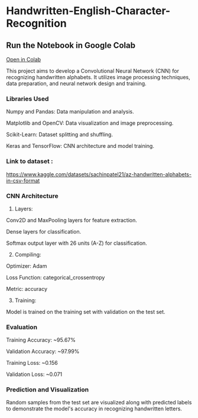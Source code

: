 # Handwritten-English-Character-Recognition

## Run the Notebook in Google Colab

[Open in Colab](https://colab.research.google.com/github/shraddha0822/Handwritten-English-Character-Recognition/blob/main/Handwritten_English_Character_Recognition.ipynb)


This project aims to develop a Convolutional Neural Network (CNN) for recognizing handwritten alphabets. It utilizes image processing techniques, data preparation, and neural network design and training.

### Libraries Used

Numpy and Pandas: Data manipulation and analysis.

Matplotlib and OpenCV: Data visualization and image preprocessing.

Scikit-Learn: Dataset splitting and shuffling.

Keras and TensorFlow: CNN architecture and model training.

### Link to dataset :
 https://www.kaggle.com/datasets/sachinpatel21/az-handwritten-alphabets-in-csv-format

### CNN Architecture

1. Layers:

Conv2D and MaxPooling layers for feature extraction.

Dense layers for classification.

Softmax output layer with 26 units (A-Z) for classification.



2. Compiling:

Optimizer: Adam

Loss Function: categorical_crossentropy

Metric: accuracy



3. Training:

Model is trained on the training set with validation on the test set.

### Evaluation

Training Accuracy: ~95.67%

Validation Accuracy: ~97.99%

Training Loss: ~0.156

Validation Loss: ~0.071


### Prediction and Visualization

Random samples from the test set are visualized along with predicted labels to demonstrate the model's accuracy in recognizing handwritten letters.
